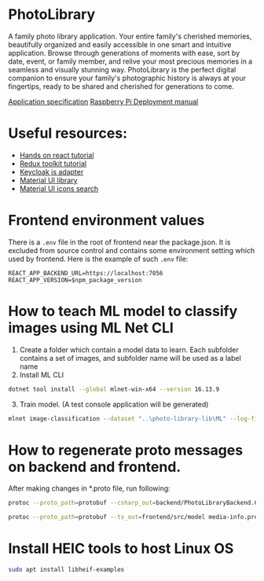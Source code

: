 # PhotoLibrary

A family photo library application.
Your entire family's cherished memories, beautifully organized and easily accessible in one smart and intuitive application. Browse through generations of moments with ease, sort by date, event, or family member, and relive your most precious memories in a seamless and visually stunning way. PhotoLibrary is the perfect digital companion to ensure your family's photographic history is always at your fingertips, ready to be shared and cherished for generations to come.

[Application specification](./docs/spec.md)
[Raspberry Pi Deployment manual](./raspberry-deploy.md)

# Useful resources:

- [Hands on react tutorial](https://handsonreact.com/docs/)
- [Redux toolkit tutorial](https://redux-toolkit.js.org/tutorials/overview)
- [Keycloak js adapter](https://www.keycloak.org/docs/latest/securing_apps/index.html#_javascript_adapter)
- [Material UI library](https://mui.com/material-ui/getting-started/)
- [Material UI icons search](https://mui.com/material-ui/material-icons/)

# Frontend environment values

There is a `.env` file in the root of frontend near the package.json. It is excluded from source control and contains some environment setting which used by frontend. Here is the example of such `.env` file:

```
REACT_APP_BACKEND_URL=https://localhost:7056
REACT_APP_VERSION=$npm_package_version
```

# How to teach ML model to classify images using ML Net CLI

1. Create a folder which contain a model data to learn. Each subfolder contains a set of images, and subfolder name will be used as a label name
2. Install ML CLI

```bash
dotnet tool install --global mlnet-win-x64 --version 16.13.9
```

3. Train model. (A test console application will be generated)

```bash
mlnet image-classification --dataset "..\photo-library-lib\ML" --log-file-path "..\mlTests" --name "PhotoLibraryModel"
```

# How to regenerate proto messages on backend and frontend.

After making changes in \*.proto file, run following:

```bash
protoc --proto_path=protobuf --csharp_out=backend/PhotoLibraryBackend.Common --csharp_opt=base_namespace=PhotoLibraryBackend.Common media-info.proto
```

```bash
protoc --proto_path=protobuf --ts_out=frontend/src/model media-info.proto
```

# Install HEIC tools to host Linux OS

```bash
sudo apt install libheif-examples
```
